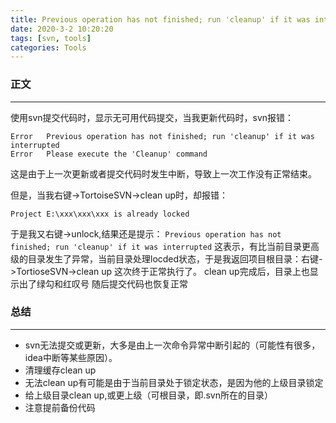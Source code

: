 ```yaml
---
title: Previous operation has not finished; run 'cleanup' if it was interrupted
date: 2020-3-2 10:20:20
tags: [svn, tools]
categories: Tools
---
```


### 正文

---
使用svn提交代码时，显示无可用代码提交，当我更新代码时，svn报错：

```
Error   Previous operation has not finished; run 'cleanup' if it was interrupted
Error   Please execute the 'Cleanup' command
```
这是由于上一次更新或者提交代码时发生中断，导致上一次工作没有正常结束。

但是，当我右键->TortoiseSVN->clean up时，却报错：
```
Project E:\xxx\xxx\xxx is already locked
```
于是我又右键->unlock,结果还是提示：
`Previous operation has not finished; run 'cleanup' if it was interrupted`
这表示，有比当前目录更高级的目录发生了异常，当前目录处理locded状态，于是我返回项目根目录：右键->TortioseSVN->clean up
这次终于正常执行了。
clean up完成后，目录上也显示出了绿勾和红叹号
随后提交代码也恢复正常

### 总结

---
- svn无法提交或更新，大多是由上一次命令异常中断引起的（可能性有很多，idea中断等某些原因）。
- 清理缓存clean up
- 无法clean up有可能是由于当前目录处于锁定状态，是因为他的上级目录锁定
- 给上级目录clean up,或更上级（可根目录，即.svn所在的目录）
- 注意提前备份代码